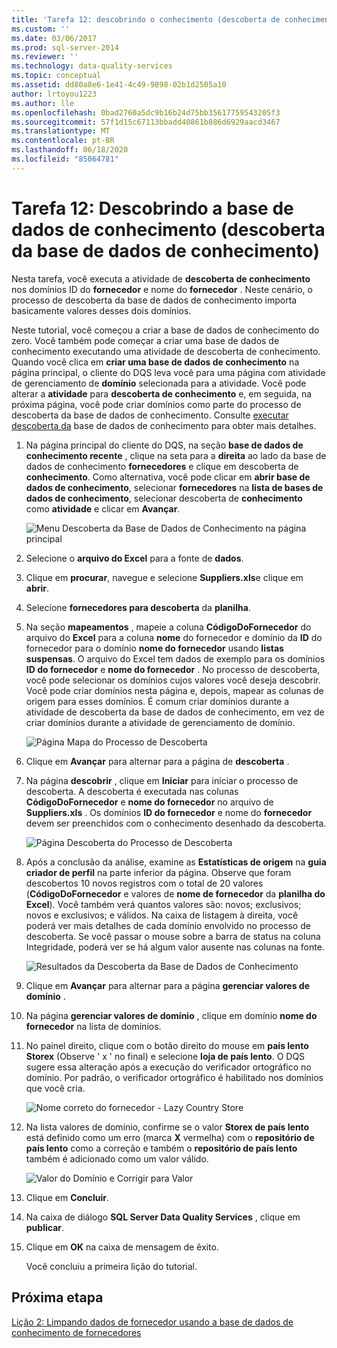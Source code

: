 ```yaml
---
title: 'Tarefa 12: descobrindo o conhecimento (descoberta de conhecimento) | Microsoft Docs'
ms.custom: ''
ms.date: 03/06/2017
ms.prod: sql-server-2014
ms.reviewer: ''
ms.technology: data-quality-services
ms.topic: conceptual
ms.assetid: dd80a8e6-1e41-4c49-9898-02b1d2505a10
author: lrtoyou1223
ms.author: lle
ms.openlocfilehash: 0bad2760a5dc9b16b24d75bb35617759543205f3
ms.sourcegitcommit: 57f1d15c67113bbadd40861b886d6929aacd3467
ms.translationtype: MT
ms.contentlocale: pt-BR
ms.lasthandoff: 06/18/2020
ms.locfileid: "85064781"
---
```

# <a name="task-12-discovering-knowledge-knowledge-discovery"></a>Tarefa 12: Descobrindo a base de dados de conhecimento (descoberta da base de dados de conhecimento)
  Nesta tarefa, você executa a atividade de **descoberta de conhecimento** nos domínios ID do **fornecedor** e nome do **fornecedor** . Neste cenário, o processo de descoberta da base de dados de conhecimento importa basicamente valores desses dois domínios.  
  
 Neste tutorial, você começou a criar a base de dados de conhecimento do zero. Você também pode começar a criar uma base de dados de conhecimento executando uma atividade de descoberta de conhecimento. Quando você clica em **criar uma base de dados de conhecimento** na página principal, o cliente do DQS leva você para uma página com atividade de gerenciamento de **domínio** selecionada para a atividade. Você pode alterar a **atividade** para **descoberta de conhecimento** e, em seguida, na próxima página, você pode criar domínios como parte do processo de descoberta da base de dados de conhecimento. Consulte [executar descoberta da](https://msdn.microsoft.com/library/hh510398.aspx) base de dados de conhecimento para obter mais detalhes.  
  
1.  Na página principal do cliente do DQS, na seção **base de dados de conhecimento recente** , clique na seta para a **direita** ao lado da base de dados de conhecimento **fornecedores** e clique em descoberta de **conhecimento**. Como alternativa, você pode clicar em **abrir base de dados de conhecimento**, selecionar **fornecedores** na **lista de bases de dados de conhecimento**, selecionar descoberta de **conhecimento** como **atividade** e clicar em **Avançar**.  
  
     ![Menu Descoberta da Base de Dados de Conhecimento na página principal](../../2014/tutorials/media/et-discoveringknowledge-01.jpg "Menu Descoberta da Base de Dados de Conhecimento na página principal")  
  
2.  Selecione o **arquivo do Excel** para a fonte de **dados**.  
  
3.  Clique em **procurar**, navegue e selecione **Suppliers.xls**e clique em **abrir**.  
  
4.  Selecione **fornecedores para descoberta** da **planilha**.  
  
5.  Na seção **mapeamentos** , mapeie a coluna **CódigoDoFornecedor** do arquivo do **Excel** para a coluna **nome** do fornecedor e domínio da **ID** do fornecedor para o domínio **nome do fornecedor** usando **listas suspensas**. O arquivo do Excel tem dados de exemplo para os domínios **ID do fornecedor** e **nome do fornecedor** . No processo de descoberta, você pode selecionar os domínios cujos valores você deseja descobrir. Você pode criar domínios nesta página e, depois, mapear as colunas de origem para esses domínios. É comum criar domínios durante a atividade de descoberta da base de dados de conhecimento, em vez de criar domínios durante a atividade de gerenciamento de domínio.  
  
     ![Página Mapa do Processo de Descoberta](../../2014/tutorials/media/et-discoveringknowledge-02.jpg "Página Mapa do Processo de Descoberta")  
  
6.  Clique em **Avançar** para alternar para a página de **descoberta** .  
  
7.  Na página **descobrir** , clique em **Iniciar** para iniciar o processo de descoberta. A descoberta é executada nas colunas **CódigoDoFornecedor** e **nome do fornecedor** no arquivo de **Suppliers.xls** . Os domínios **ID do fornecedor** e nome do **fornecedor** devem ser preenchidos com o conhecimento desenhado da descoberta.  
  
     ![Página Descoberta do Processo de Descoberta](../../2014/tutorials/media/et-discoveringknowledge-03.jpg "Página Descoberta do Processo de Descoberta")  
  
8.  Após a conclusão da análise, examine as **Estatísticas de origem** na **guia criador de perfil** na parte inferior da página. Observe que foram descobertos 10 novos registros com o total de 20 valores (**CódigoDoFornecedor** e valores de **nome de fornecedor** da **planilha do Excel**). Você também verá quantos valores são: novos; exclusivos; novos e exclusivos; e válidos. Na caixa de listagem à direita, você poderá ver mais detalhes de cada domínio envolvido no processo de descoberta. Se você passar o mouse sobre a barra de status na coluna Integridade, poderá ver se há algum valor ausente nas colunas na fonte.  
  
     ![Resultados da Descoberta da Base de Dados de Conhecimento](../../2014/tutorials/media/et-discoveringknowledge-04.jpg "Resultados da Descoberta da Base de Dados de Conhecimento")  
  
9. Clique em **Avançar** para alternar para a página **gerenciar valores de domínio** .  
  
10. Na página **gerenciar valores de domínio** , clique em domínio **nome do fornecedor** na lista de domínios.  
  
11. No painel direito, clique com o botão direito do mouse em **país lento Storex** (Observe ' x ' no final) e selecione **loja de país lento**. O DQS sugere essa alteração após a execução do verificador ortográfico no domínio. Por padrão, o verificador ortográfico é habilitado nos domínios que você cria.  
  
     ![Nome correto do fornecedor - Lazy Country Store](../../2014/tutorials/media/et-discoveringknowledge-05.jpg "Nome correto do fornecedor - Lazy Country Store")  
  
12. Na lista valores de domínio, confirme se o valor **Storex de país lento** está definido como um erro (marca **X** vermelha) com o **repositório de país lento** como a correção e também o **repositório de país lento** também é adicionado como um valor válido.  
  
     ![Valor do Domínio e Corrigir para Valor](../../2014/tutorials/media/et-discoveringknowledge-06.jpg "Valor do Domínio e Corrigir para Valor")  
  
13. Clique em **Concluir**.  
  
14. Na caixa de diálogo **SQL Server Data Quality Services** , clique em **publicar**.  
  
15. Clique em **OK** na caixa de mensagem de êxito.  
  
     Você concluiu a primeira lição do tutorial.  
  
## <a name="next-step"></a>Próxima etapa  
 [Lição 2: Limpando dados de fornecedor usando a base de dados de conhecimento de fornecedores](../../2014/tutorials/lesson-2-cleansing-supplier-data-using-the-suppliers-knowledge-base.md)  
  
  
